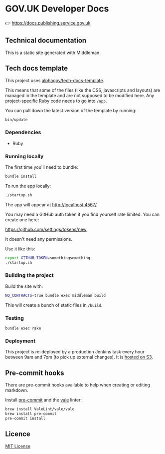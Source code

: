 # GOV.UK Developer Docs

👉 https://docs.publishing.service.gov.uk

## Technical documentation

This is a static site generated with Middleman.

## Tech docs template

This project uses [alphagov/tech-docs-template](https://github.com/alphagov/tech-docs-template).

This means that some of the files (like the CSS, javascripts and layouts) are
managed in the template and are not supposed to be modified here. Any project-specific
Ruby code needs to go into `/app`.

You can pull down the latest version of the template by running:

```sh
bin/update
```

### Dependencies

- Ruby

### Running locally

The first time you'll need to bundle:

```sh
bundle install
```

To run the app locally:

```sh
./startup.sh
```

The app will appear at [http://localhost:4567/](http://localhost:4567/)

You may need a GitHub auth token if you find yourself rate limited. You can create one here:

https://github.com/settings/tokens/new

It doesn't need any permissions.

Use it like this:

```sh
export GITHUB_TOKEN=somethingsomething
./startup.sh
```

### Building the project

Build the site with:

```sh
NO_CONTRACTS=true bundle exec middleman build
```

This will create a bunch of static files in `/build`.

### Testing

`bundle exec rake`

### Deployment

This project is re-deployed by a production Jenkins task every hour between 9am and 7pm (to pick up external
changes). It is [hosted on S3][terraform].

## Pre-commit hooks

There are pre-commit hooks available to help when creating or editing markdown.

Install [pre-commit][] and the [vale][] linter:

```sh
brew install ValeLint/vale/vale
brew install pre-commit
pre-commit install
```

## Licence

[MIT License](LICENCE.md)

[terraform]: https://github.com/alphagov/govuk-aws/tree/master/terraform/projects/app-developer-docs
[pre-commit]: https://github.com/pre-commit/pre-commit
[vale]: https://github.com/ValeLint/vale
